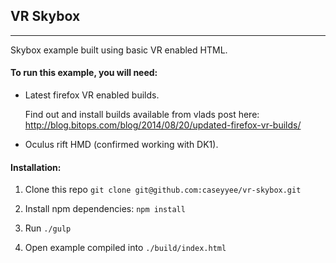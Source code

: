 ## VR Skybox
------------
Skybox example built using basic VR enabled HTML.


#### To run this example, you will need:

* Latest firefox VR enabled builds.

    Find out and install builds available from vlads post here: http://blog.bitops.com/blog/2014/08/20/updated-firefox-vr-builds/

* Oculus rift HMD (confirmed working with DK1).


#### Installation:

1. Clone this repo `git clone git@github.com:caseyyee/vr-skybox.git`

2. Install npm dependencies: `npm install`

3. Run `./gulp` 
    
4. Open example compiled into `./build/index.html`